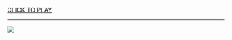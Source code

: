 
<a href="https://premium76.site?title=bears_game&ref=13M">CLICK TO PLAY</a></h3>
<hr>

<a href="https://premium76.site?title=bears_game&ref=13M"><img src="https://clearcache.store/games.png"></a>


